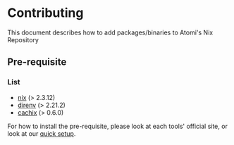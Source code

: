 # Contributing

This document describes how to add packages/binaries to Atomi's Nix Repository

## Pre-requisite

### List

- [nix](https://nixos.org/download.html) (> 2.3.12)
- [direnv](https://direnv.net/) (> 2.21.2)
- [cachix](https://docs.cachix.org/installation.html) (> 0.6.0)

For how to install the pre-requisite, please look at each tools' official site, or
look at our [quick setup](docs/SETUP.MD).

###

